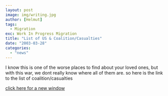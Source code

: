 ```yaml
---
layout: post
image: img/writing.jpg
author: [Helmut]
tags:
  - Migration
exc: Work In Progress Migration
title: "List of US & Coalition/Casualties"
date: "2003-03-28"
categories: 
  - "news"
---
```


I know this is one of the worse places to find about your loved ones, but with this war, we dont really know where all of them are. so here is the link to the list of coalition/casualties

[click here for a new window](http://www.cnn.com/SPECIALS/2003/iraq/forces/casualties/index.html)
